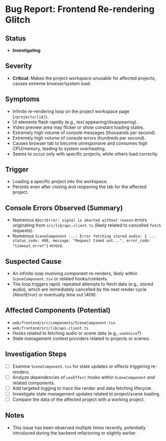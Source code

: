 # Bug Report: Frontend Re-rendering Glitch

## Status
- **Investigating**

## Severity
- **Critical:** Makes the project workspace unusable for affected projects, causes extreme browser/system load.

## Symptoms
- Infinite re-rendering loop on the project workspace page (`/projects/[id]`).
- UI elements flash rapidly (e.g., text appearing/disappearing).
- Video preview area may flicker or show constant loading states.
- Extremely high volume of console messages (thousands per second).
- Extremely high volume of console errors (hundreds per second).
- Causes browser tab to become unresponsive and consumes high CPU/memory, leading to system overheating.
- Seems to occur only with specific projects, while others load correctly.

## Trigger
- Loading a specific project into the workspace.
- Persists even after closing and reopening the tab for the affected project.

## Console Errors Observed (Summary)
- Numerous `AbortError: signal is aborted without reason` errors originating from `src/lib/api-client.ts` (likely related to cancelled `fetch` requests).
- Numerous `SceneComponent ...: Error fetching stored audio: { ... status_code: 408, message: "Request timed out...", error_code: "timeout_error"}` errors.

## Suspected Cause
- An infinite loop involving component re-renders, likely within `SceneComponent.tsx` or related hooks/contexts.
- The loop triggers rapid, repeated attempts to fetch data (e.g., stored audio), which are immediately cancelled by the next render cycle (AbortError) or eventually time out (408).

## Affected Components (Potential)
- `web/frontend/src/components/SceneComponent.tsx`
- `web/frontend/src/lib/api-client.ts`
- Hooks related to fetching audio or scene data (e.g., `useVoice`?)
- State management context providers related to projects or scenes.

## Investigation Steps
- [ ] Examine `SceneComponent.tsx` for state updates or effects triggering re-renders.
- [ ] Analyze dependencies of `useEffect` hooks within `SceneComponent` and related components.
- [ ] Add targeted logging to trace the render and data fetching lifecycle.
- [ ] Investigate state management updates related to project/scene loading.
- [ ] Compare the data of the affected project with a working project.

## Notes
- This issue has been observed multiple times recently, potentially introduced during the backend refactoring or slightly earlier. 